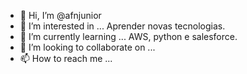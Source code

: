 - 👋 Hi, I’m @afnjunior
- 👀 I’m interested in ... Aprender novas tecnologias.
- 🌱 I’m currently learning ... AWS, python e salesforce.
- 💞️ I’m looking to collaborate on ...
- 📫 How to reach me ...

<!---
afnjunior/afnjunior is a ✨ special ✨ repository because its `README.md` (this file) appears on your GitHub profile.
You can click the Preview link to take a look at your changes.
--->
